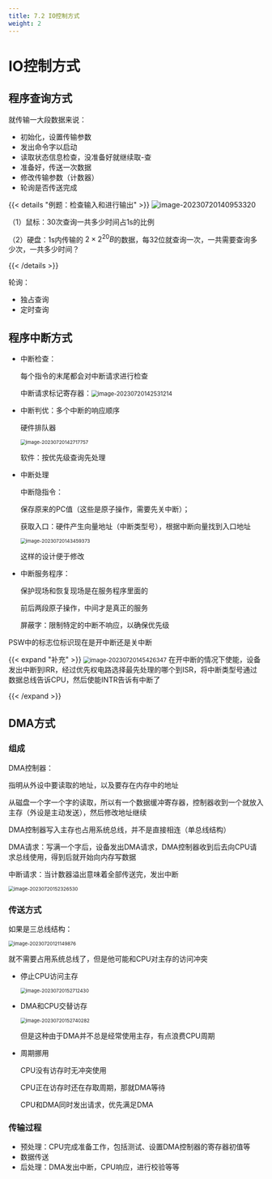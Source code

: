 ```yaml
---
title: 7.2 IO控制方式
weight: 2
---
```


# IO控制方式

## 程序查询方式

就传输一大段数据来说：

- 初始化，设置传输参数
- 发出命令字以启动
- 读取状态信息检查，没准备好就继续取-查
- 准备好，传送一次数据
- 修改传输参数（计数器）
- 轮询是否传送完成

{{< details "例题：检查输入和进行输出" >}}
![image-20230720140953320](https://cdn.jsdelivr.net/gh/zvictorliu/typoraPics@main/img/image-20230720140953320.png)

（1）鼠标：30次查询一共多少时间占1s的比例

（2）硬盘：1s内传输的 $2 \times 2^{20}B$的数据，每32位就查询一次，一共需要查询多少次，一共多少时间？

{{< /details >}}



轮询：

- 独占查询
- 定时查询

## 程序中断方式

- 中断检查：

  每个指令的末尾都会对中断请求进行检查

  中断请求标记寄存器：<img src="https://cdn.jsdelivr.net/gh/zvictorliu/typoraPics@main/img/image-20230720142531214.png" alt="image-20230720142531214" style="zoom:80%;" />

- 中断判优：多个中断的响应顺序

  硬件排队器

  <img src="https://cdn.jsdelivr.net/gh/zvictorliu/typoraPics@main/img/image-20230720142717757.png" alt="image-20230720142717757" style="zoom:67%;" />

  软件：按优先级查询先处理

- 中断处理

  中断隐指令：

  保存原来的PC值（这些是原子操作，需要先关中断）；

  获取入口：硬件产生向量地址（中断类型号），根据中断向量找到入口地址

  <img src="https://cdn.jsdelivr.net/gh/zvictorliu/typoraPics@main/img/image-20230720143459373.png" alt="image-20230720143459373" style="zoom:67%;" />

  这样的设计便于修改

- 中断服务程序：

  保护现场和恢复现场是在服务程序里面的

  前后两段原子操作，中间才是真正的服务

  屏蔽字：限制特定的中断不响应，以确保优先级

PSW中的标志位标识现在是开中断还是关中断



{{< expand "补充" >}}
<img src="https://cdn.jsdelivr.net/gh/zvictorliu/typoraPics@main/img/image-20230720145426347.png" alt="image-20230720145426347" style="zoom:80%;" />
在开中断的情况下使能，设备发出中断到IRR，经过优先权电路选择最先处理的哪个到ISR，将中断类型号通过数据总线告诉CPU，然后使能INTR告诉有中断了

{{< /expand >}}

## DMA方式

### 组成

DMA控制器：

指明从外设中要读取的地址，以及要存在内存中的地址

从磁盘一个字一个字的读取，所以有一个数据缓冲寄存器，控制器收到一个就放入主存（外设是主动发送），然后修改地址继续

DMA控制器写入主存也占用系统总线，并不是直接相连（单总线结构）

DMA请求：写满一个字后，设备发出DMA请求，DMA控制器收到后去向CPU请求总线使用，得到后就开始向内存写数据

中断请求：当计数器溢出意味着全部传送完，发出中断

<img src="https://cdn.jsdelivr.net/gh/zvictorliu/typoraPics@main/img/image-20230720152326530.png" alt="image-20230720152326530" style="zoom:67%;" />

### 传送方式

如果是三总线结构：

<img src="https://cdn.jsdelivr.net/gh/zvictorliu/typoraPics@main/img/image-20230720121149876.png" alt="image-20230720121149876" style="zoom:67%;" />

就不需要占用系统总线了，但是他可能和CPU对主存的访问冲突

- 停止CPU访问主存

  <img src="https://cdn.jsdelivr.net/gh/zvictorliu/typoraPics@main/img/image-20230720152712430.png" alt="image-20230720152712430" style="zoom:67%;" />

- DMA和CPU交替访存

  <img src="https://cdn.jsdelivr.net/gh/zvictorliu/typoraPics@main/img/image-20230720152740282.png" alt="image-20230720152740282" style="zoom:67%;" />

  但是这种由于DMA并不总是经常使用主存，有点浪费CPU周期

- 周期挪用

  CPU没有访存时无冲突使用

  CPU正在访存时还在存取周期，那就DMA等待

  CPU和DMA同时发出请求，优先满足DMA

### 传输过程

- 预处理：CPU完成准备工作，包括测试、设置DMA控制器的寄存器初值等
- 数据传送
- 后处理：DMA发出中断，CPU响应，进行校验等等
